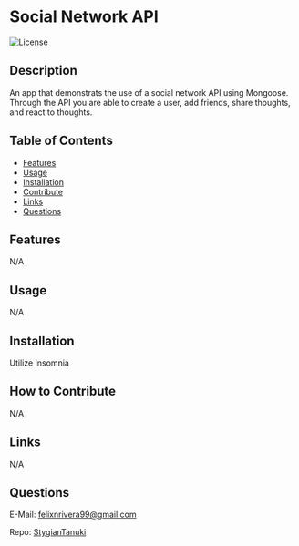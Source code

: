 # Social Network API
  ![License](https://img.shields.io/badge/License-MIT-blue.svg)
  
  ## Description
  An app that demonstrats the use of a social network API using Mongoose. Through the API you are able to create a user, add friends, share thoughts, and react to thoughts.

  ## Table of Contents
  - [Features](#features)
  - [Usage](#usage)
  - [Installation](#install)
  - [Contribute](#contribute)
  - [Links](#links)
  - [Questions](#questions)

  ## Features
  N/A

  ## Usage
  N/A

  ## Installation
  Utilize Insomnia

  ## How to Contribute
  N/A

  ## Links
  N/A

  ## Questions
  
  E-Mail: felixnrivera99@gmail.com

  Repo: [StygianTanuki](https://github.com/StygianTanuki)
